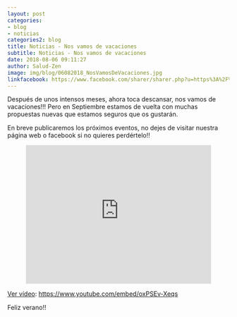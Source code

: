 ```yaml
---
layout: post
categories:
- blog
- noticias
categories2: blog
title: Noticias - Nos vamos de vacaciones
subtitle: Noticias - Nos vamos de vacaciones
date: 2018-08-06 09:11:27
author: Salud-Zen
image: img/blog/06082018_NosVamosDeVacaciones.jpg
linkfacebook: https://www.facebook.com/sharer/sharer.php?u=https%3A%2F%2Fwww.salud-zen.com%2Fblog%2F2018%2F07%2F10%2FNoticias-NosVamosDeVacaciones.html&amp;src=sdkpreparse
---
```

Después de unos intensos meses, ahora toca descansar, nos vamos de vacaciones!!! Pero en Septiembre estamos de vuelta con muchas propuestas nuevas que estamos seguros que os gustarán.

En breve publicaremos los próximos eventos, no dejes de visitar nuestra página web o facebook si no quieres perdértelo!!

<center>
<iframe width="420" height="315" src="https://www.youtube.com/embed/oxPSEv-Xeqs" frameborder="0" allowfullscreen></iframe>
</center>

[Ver vídeo][video]: https://www.youtube.com/embed/oxPSEv-Xeqs


Feliz verano!!


[video]:https://www.youtube.com/embed/oxPSEv-Xeqs
